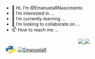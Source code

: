 - 👋 Hi, I’m @EmanuelaRNascimento
- 👀 I’m interested in ...
- 🌱 I’m currently learning ...
- 💞️ I’m looking to collaborate on ...
- 📫 How to reach me ...

<!---
manu25es/manu25es is a ✨ special ✨ repository because its `README.md` (this file) appears on your GitHub profile.
You can click the Preview link to take a look at your changes.
--->
<div align="center">
  <a href="https://github.com/@EmanuelaRNascimento/">
  <img height="180em" src="https://github-readme-stats.vercel.app/api?username=J@EmanuelaRNascimento/&show_icons=true&theme=dark_blue&include_all_commits=true&count_private=true"/>
 <img height="180em" src="https://github-readme-stats.vercel.app/api/top-langs/?username=JosefersonBarreto&layout=compact&langs_count=7&theme=dark"/>
</div>
  <img align="center" alt="EmanuelaPython" height="30" width="40" src="https://raw.githubusercontent.com/devicons/devicon/master/icons/python/python-original.svg">
  <img align="center" alt="EmanuelaR" height="30" width="40"  src="https://cdn.jsdelivr.net/gh/devicons/devicon/icons/r/r-original.svg" />
</div>
